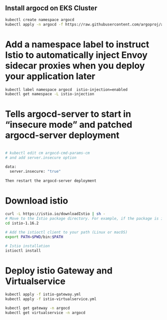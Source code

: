 ## Install argocd on EKS Cluster

```bash
kubectl create namespace argocd
kubectl apply -n argocd -f https://raw.githubusercontent.com/argoproj/argo-cd/stable/manifests/install.yaml
```

# Add a namespace label to instruct Istio to automatically inject Envoy sidecar proxies when you deploy your application later
```bash
kubectl label namespace argocd  istio-injection=enabled
kubectl get namespace -L istio-injection

```

# Tells argocd-server to start in “insecure mode” and patched argocd-server deployment

```bash

# kubectl edit cm argocd-cmd-params-cm
# and add server.insecure option

data:
  server.insecure: "true"
  
Then restart the argocd-server deployment
```

# Download istio
```bash 
curl -L https://istio.io/downloadIstio | sh -
# Move to the Istio package directory. For example, if the package is istio-1.16.2:
cd istio-1.16.2

# Add the istioctl client to your path (Linux or macOS)
export PATH=$PWD/bin:$PATH

# Istio installation
istioctl install 

```
# Deploy istio Gateway and Virtualservice

```bash
kubectl apply -f istio-gateway.yml   
kubectl apply -f istio-virtualservice.yml 

kubectl get gateway -n argocd 
kubectl get virtualservice -n argocd 
